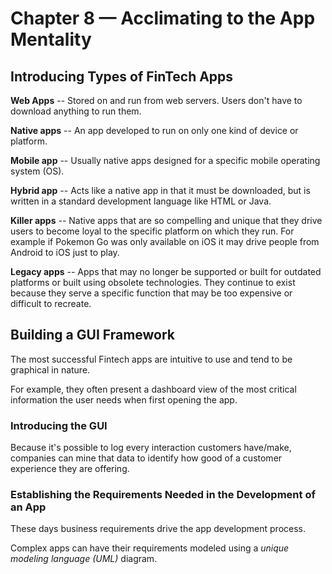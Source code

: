 # Chapter 8 — Acclimating to the App Mentality

## Introducing Types of FinTech Apps

**Web Apps** -- Stored on and run from web servers. Users don't have to download anything to run them.

**Native apps** -- An app developed to run on only one kind of device or platform.

**Mobile app** -- Usually native apps designed for a specific mobile operating system (OS).

**Hybrid app** -- Acts like a native app in that it must be downloaded, but is written in a standard development language like HTML or Java.

**Killer apps** -- Native apps that are so compelling and unique that they drive users to become loyal to the specific platform on which they run. For example if Pokemon Go was only available on iOS it may drive people from Android to iOS just to play.

**Legacy apps** -- Apps that may no longer be supported or built for outdated platforms or built using obsolete technologies. They continue to exist because they serve a specific function that may be too expensive or difficult to recreate.

## Building a GUI Framework

The most successful Fintech apps are intuitive to use and tend to be graphical in nature.

For example, they often present a dashboard view of the most critical information the user needs when first opening the app.

### Introducing the GUI

Because it's possible to log every interaction customers have/make, companies can mine that data to identify how good of a customer experience they are offering.

### Establishing the Requirements Needed in the Development of an App

These days business requirements drive the app development process.

Complex apps can have their requirements modeled using a _unique modeling language (UML)_ diagram.
